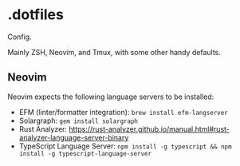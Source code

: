 # .dotfiles



Config.

Mainly ZSH, Neovim, and Tmux, with some other handy defaults.



## Neovim

Neovim expects the following language servers to be installed:

* EFM (linter/formatter integration): 
  `brew install efm-langserver`
* Solargraph: 
  `gem install solargraph`
* Rust Analyzer: 
  https://rust-analyzer.github.io/manual.html#rust-analyzer-language-server-binary
* TypeScript Language Server: 
  `npm install -g typescript && npm install -g typescript-language-server`
